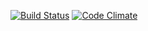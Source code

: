 [![Build Status](https://travis-ci.org/veituomi/wadror.png)](https://travis-ci.org/veituomi/wadror)
[![Code Climate](https://codeclimate.com/github/veituomi/wadror.png)](https://codeclimate.com/github/veituomi/wadror)
